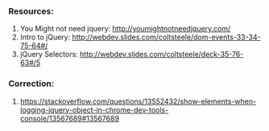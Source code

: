 ### Resources:

1. You Might not need jquery: http://youmightnotneedjquery.com/
2. Intro to jQuery: http://webdev.slides.com/coltsteele/dom-events-33-34-75-64#/
3. jQuery Selectors: http://webdev.slides.com/coltsteele/deck-35-76-63#/5

### Correction:

1. https://stackoverflow.com/questions/13552432/show-elements-when-logging-jquery-object-in-chrome-dev-tools-console/13567689#13567689